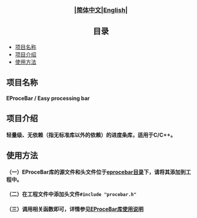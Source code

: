 ### <div align="center">|[简体中文](README.md)|[English](../../README.md)|</div>

## <div align="center">目录</div> 
- [项目名称](#项目名称)
- [项目介绍](#项目介绍)
- [使用方法](#使用方法)

## 项目名称
#### EProceBar / Easy processing bar

## 项目介绍
#### 轻量级、无依赖（指无标准库以外的依赖）的进度条库，适用于C/C++。

## 使用方法
#### （一）EProceBar库的源文件和头文件位于[eprocebar目录](../../eprocebar/)下，请将其添加到工程中。
#### （二）在工程文件中添加头文件```#include "procebar.h"```
#### （三）调用相关函数即可，详情参见[EProceBar库使用说明](EProceBar.md)